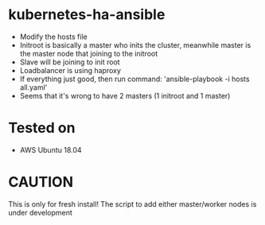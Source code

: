 # kubernetes-ha-ansible
* Modify the hosts file
* Initroot is basically a master who inits the cluster, meanwhile master is the master node that joining to the initroot
* Slave will be joining to init root
* Loadbalancer is using haproxy
* If everything just good, then run command: 'ansible-playbook -i hosts all.yaml'
* Seems that it's wrong to have 2 masters (1 initroot and 1 master)

# Tested on
* AWS Ubuntu 18.04

# CAUTION
This is only for fresh install! The script to add either master/worker nodes is under development

